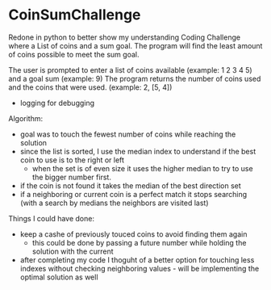 # CoinSumChallenge
Redone in python to better show my understanding
Coding Challenge where a List of coins and a sum goal.
The program will find the least amount of coins possible to meet the sum goal.

The user is prompted to enter a list of coins available (example: 1 2 3 4 5) and a goal sum (example: 9)
The program returns the number of coins used and the coins that were used. (example: 2, [5, 4])
  - logging for debugging

Algorithm:
  - goal was to touch the fewest number of coins while reaching the solution
  - since the list is sorted, I use the median index to understand if the best coin to use is to the right or left
      - when the set is of even size it uses the higher median to try to use the bigger number first.
  - if the coin is not found it takes the median of the best direction set
  - if a neighboring or current coin is a perfect match it stops searching (with a search by medians the neighbors are visited last)

Things I could have done:
  - keep a cashe of previously touced coins to avoid finding them again 
      - this could be done by passing a future number while holding the solution with the current
  - after completing my code I thoguht of a better option for touching less indexes without checking neighboring values
        - will be implementing the optimal solution as well
